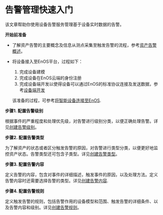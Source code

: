 # 告警管理快速入门
<!--
The short description should be a single, concise paragraph that contains one or two sentences and no more than 50 words.
Briefly mention what the user's learning goal is and include the following SEO keywords in the title short description: EnOS, ServiceName, tutorial.
-->

该文章帮助你使用设备告警服务管理基于设备实时数据的告警。

**开始前准备**

- 了解资产告警的主要概念及信息从测点采集至触发告警的流程，参考[资产告警概述](alert_overview)。
- 将设备接入至EnOS平台，过程如下：
  1. 完成设备建模
  2. 完成设备在EnOS云端的身份注册
  3. 完成设备端开发以使得设备可以通过EnOS的标准协议连接及发送数据，参考[设备端开发](../device/devlop/index)

    该准备的过程，可参考[将智能设备连接至EnOS](../../quickstart/gettingstarted_device_connection).

**步骤1. 配置告警级别**

根据事件的严重程度和处理优先级，对告警进行级别分类，以便正确处理告警。详见[创建告警级别](create_alert_severity)。

**步骤2. 配置告警类型**

为了解资产的状态或者区分触发告警的原因，对告警进行类型分类，以便更好地监控资产状态。告警类型还可包含子类型。详见[创建告警类型](create_alert_type)。

**步骤3. 配置告警内容**

定义告警的内容，包含对事件的详细描述，触发事件的原因，以及处理方法。定义告警内容时还需要选择告警的类型。详见[创建告警内容](create_alert_content).

**步骤4. 配置告警规则**

定义触发告警的规则，包括告警作用的设备模型和范围、触发告警的详细条件、以及告警内容和级别。详见[创建告警规则](create_alert_rule)。
